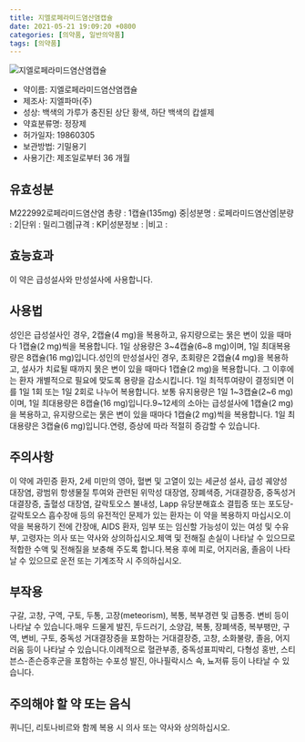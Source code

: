```yaml
---
title: 지엘로페라미드염산염캡슐
date: 2021-05-21 19:09:20 +0800
categories: [의약품, 일반의약품]
tags: [의약품]
---
```

![지엘로페라미드염산염캡슐](https://nedrug.mfds.go.kr/pbp/cmn/itemImageDownload/1MoApPycZWy)

- 약이름: 지엘로페라미드염산염캡슐
- 제조사: 지엘파마(주)
- 성상: 백색의 가루가 충진된 상단 황색, 하단 백색의 캅셀제
- 약효분류명: 정장제
- 허가일자: 19860305
- 보관방법: 기밀용기
- 사용기간: 제조일로부터 36 개월
## 유효성분
M222992로페라미드염산염
총량 : 1캡슐(135mg) 중|성분명 : 로페라미드염산염|분량 : 2|단위 : 밀리그램|규격 : KP|성분정보 : |비고 :
## 효능효과
이 약은 급성설사와 만성설사에 사용합니다.
## 사용법
성인은 급성설사인 경우, 2캡슐(4 mg)을 복용하고, 유지량으로는 묽은 변이 있을 때마다 1캡슐(2 mg)씩을 복용합니다. 1일 상용량은 3~4캡슐(6~8 mg)이며, 1일 최대복용량은 8캡슐(16 mg)입니다.성인의 만성설사인 경우, 초회량은 2캡슐(4 mg)을 복용하고, 설사가 치료될 때까지 묽은 변이 있을 때마다 1캡슐(2 mg)을 복용합니다. 그 이후에는 환자 개별적으로 필요에 맞도록 용량을 감소시킵니다. 1일 최적투여량이 결정되면 이를 1일 1회 또는 1일 2회로 나누어 복용합니다. 보통 유지용량은 1일 1~3캡슐(2~6 mg)이며, 1일 최대용량은 8캡슐(16 mg)입니다.9~12세의 소아는 급성설사에 1캡슐(2 mg)을 복용하고, 유지량으로는 묽은 변이 있을 때마다 1캡슐(2 mg)씩을 복용합니다. 1일 최대용량은 3캡슐(6 mg)입니다.연령, 증상에 따라 적절히 증감할 수 있습니다.
## 주의사항
이 약에 과민증 환자, 2세 미만의 영아, 혈변 및 고열이 있는 세균성 설사, 급성 궤양성 대장염, 광범위 항생물질 투여와 관련된 위막성 대장염, 장폐색증, 거대결장증, 중독성거대결장증, 출혈성 대장염, 갈락토오스 불내성, Lapp 유당분해효소 결핍증 또는 포도당-갈락토오스 흡수장애 등의 유전적인 문제가 있는 환자는 이 약을 복용하지 마십시오.이 약을 복용하기 전에 간장애, AIDS 환자, 임부 또는 임신할 가능성이 있는 여성 및 수유부, 고령자는 의사 또는 약사와 상의하십시오.체액 및 전해질 손실이 나타날 수 있으므로 적합한 수액 및 전해질을 보충해 주도록 합니다.복용 후에 피로, 어지러움, 졸음이 나타날 수 있으므로 운전 또는 기계조작 시 주의하십시오.
## 부작용
구갈, 고창, 구역, 구토, 두통, 고장(meteorism), 복통, 복부경련 및 급통증. 변비 등이 나타날 수 있습니다.매우 드물게 발진, 두드러기, 소양감, 복통, 장폐색증, 복부팽만, 구역, 변비, 구토, 중독성 거대결장증을 포함하는 거대결장증, 고창, 소화불량, 졸음, 어지러움 등이 나타날 수 있습니다.이례적으로 혈관부종, 중독성표피박리, 다형성 홍반, 스티븐스-존슨증후군을 포함하는 수포성 발진, 아나필락시스 쇽, 뇨저류 등이 나타날 수 있습니다.
## 주의해야 할 약 또는 음식
퀴니딘, 리토나비르와 함께 복용 시 의사 또는 약사와 상의하십시오.
